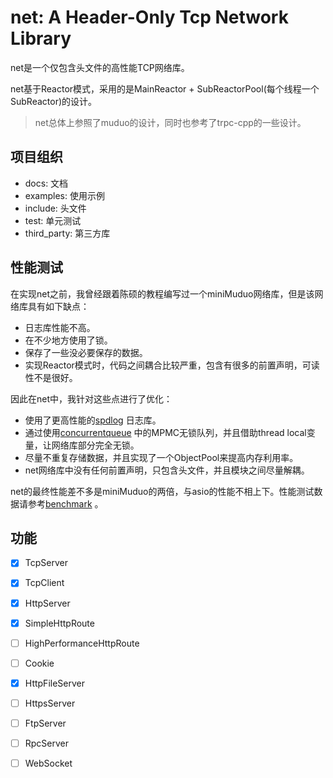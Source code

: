 # net: A Header-Only Tcp Network Library

net是一个仅包含头文件的高性能TCP网络库。

net基于Reactor模式，采用的是MainReactor + SubReactorPool(每个线程一个SubReactor)的设计。

> net总体上参照了muduo的设计，同时也参考了trpc-cpp的一些设计。

## 项目组织

* docs: 文档
* examples: 使用示例
* include: 头文件
* test: 单元测试
* third_party: 第三方库

## 性能测试

在实现net之前，我曾经跟着陈硕的教程编写过一个miniMuduo网络库，但是该网络库具有如下缺点：

* 日志库性能不高。
* 在不少地方使用了锁。
* 保存了一些没必要保存的数据。
* 实现Reactor模式时，代码之间耦合比较严重，包含有很多的前置声明，可读性不是很好。

因此在net中，我针对这些点进行了优化：

* 使用了更高性能的[spdlog](https://github.com/gabime/spdlog) 日志库。
* 通过使用[concurrentqueue](https://github.com/cameron314/concurrentqueue) 中的MPMC无锁队列，并且借助thread local变量，让网络库部分完全无锁。
* 尽量不重复存储数据，并且实现了一个ObjectPool来提高内存利用率。
* net网络库中没有任何前置声明，只包含头文件，并且模块之间尽量解耦。

net的最终性能差不多是miniMuduo的两倍，与asio的性能不相上下。性能测试数据请参考[benchmark](docs/benchmark.md) 。

## 功能

- [x] TcpServer
- [x] TcpClient
- [x] HttpServer
- [x] SimpleHttpRoute
- [ ] HighPerformanceHttpRoute
- [ ] Cookie
- [x] HttpFileServer
- [ ] HttpsServer
- [ ] FtpServer
- [ ] RpcServer
- [ ] WebSocket

